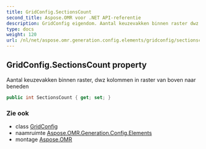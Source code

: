 ```yaml
---
title: GridConfig.SectionsCount
second_title: Aspose.OMR voor .NET API-referentie
description: GridConfig eigendom. Aantal keuzevakken binnen raster dwz kolommen in raster van boven naar beneden
type: docs
weight: 120
url: /nl/net/aspose.omr.generation.config.elements/gridconfig/sectionscount/
---
```

## GridConfig.SectionsCount property

Aantal keuzevakken binnen raster, dwz kolommen in raster van boven naar beneden

```csharp
public int SectionsCount { get; set; }
```

### Zie ook

* class [GridConfig](../)
* naamruimte [Aspose.OMR.Generation.Config.Elements](../../gridconfig/)
* montage [Aspose.OMR](../../../)


